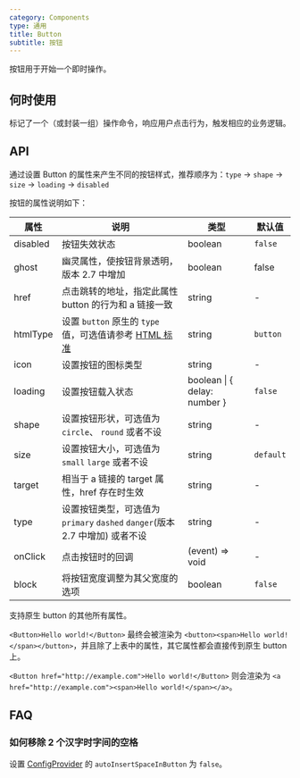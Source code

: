 ```yaml
---
category: Components
type: 通用
title: Button
subtitle: 按钮
---
```


按钮用于开始一个即时操作。

## 何时使用

标记了一个（或封装一组）操作命令，响应用户点击行为，触发相应的业务逻辑。

## API

通过设置 Button 的属性来产生不同的按钮样式，推荐顺序为：`type` -> `shape` -> `size` -> `loading` -> `disabled`

按钮的属性说明如下：

| 属性 | 说明 | 类型 | 默认值 |
| --- | --- | --- | --- |
| disabled | 按钮失效状态 | boolean | `false` |
| ghost | 幽灵属性，使按钮背景透明，版本 2.7 中增加 | boolean | false |
| href | 点击跳转的地址，指定此属性 button 的行为和 a 链接一致 | string | - |
| htmlType | 设置 `button` 原生的 `type` 值，可选值请参考 [HTML 标准](https://developer.mozilla.org/en-US/docs/Web/HTML/Element/button#attr-type) | string | `button` |
| icon | 设置按钮的图标类型 | string | - |
| loading | 设置按钮载入状态 | boolean \| { delay: number } | `false` |
| shape | 设置按钮形状，可选值为 `circle`、 `round` 或者不设 | string | - |
| size | 设置按钮大小，可选值为 `small` `large` 或者不设 | string | `default` |
| target | 相当于 a 链接的 target 属性，href 存在时生效 | string | - |
| type | 设置按钮类型，可选值为 `primary` `dashed` `danger`(版本 2.7 中增加) 或者不设 | string | - |
| onClick | 点击按钮时的回调 | (event) => void | - |
| block | 将按钮宽度调整为其父宽度的选项 | boolean | `false` |

支持原生 button 的其他所有属性。

`<Button>Hello world!</Button>` 最终会被渲染为 `<button><span>Hello world!</span></button>`，并且除了上表中的属性，其它属性都会直接传到原生 button 上。

`<Button href="http://example.com">Hello world!</Button>` 则会渲染为 `<a href="http://example.com"><span>Hello world!</span></a>`。

## FAQ

### 如何移除 2 个汉字时字间的空格

设置 [ConfigProvider](/components/config-provider/#API) 的 `autoInsertSpaceInButton` 为 `false`。


<style>
[id^="components-button-demo-"] .ant-btn {
  margin-right: 8px;
  margin-bottom: 12px;
}
[id^="components-button-demo-"] .ant-btn-group > .ant-btn {
  margin-right: 0;
}
</style>
